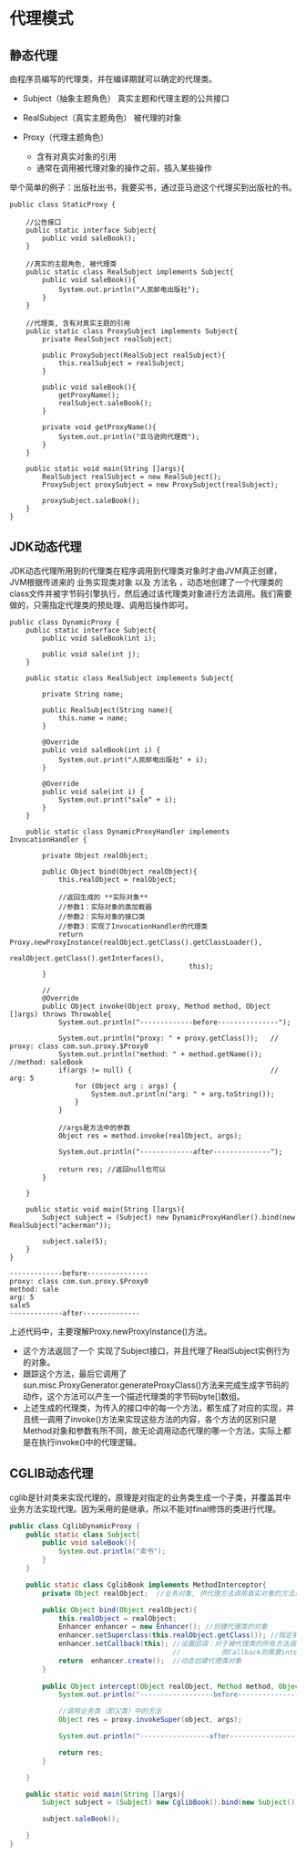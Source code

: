 # 代理模式



## 静态代理

由程序员编写的代理类，并在编译期就可以确定的代理类。

- Subject（抽象主题角色）
真实主题和代理主题的公共接口

- RealSubject（真实主题角色）
被代理的对象

- Proxy（代理主题角色）
	- 含有对真实对象的引用
	- 通常在调用被代理对象的操作之前，插入某些操作

举个简单的例子：出版社出书，我要买书，通过亚马逊这个代理买到出版社的书。

```
public class StaticProxy {

    //公告接口
    public static interface Subject{
        public void saleBook();
    }

    //真实的主题角色, 被代理类
    public static class RealSubject implements Subject{
        public void saleBook(){
            System.out.println("人民邮电出版社");
        }
    }

    //代理类, 含有对真实主题的引用
    public static class ProxySubject implements Subject{
        private RealSubject realSubject;

        public ProxySubject(RealSubject realSubject){
            this.realSubject = realSubject;
        }

        public void saleBook(){
            getProxyName();
            realSubject.saleBook();
        }

        private void getProxyName(){
            System.out.println("亚马逊网代理商");
        }
    }

    public static void main(String []args){
        RealSubject realSubject = new RealSubject();
        ProxySubject proxySubject = new ProxySubject(realSubject);

        proxySubject.saleBook();
    }
}
```


## JDK动态代理

JDK动态代理所用到的代理类在程序调用到代理类对象时才由JVM真正创建，JVM根据传进来的 业务实现类对象 以及 方法名 ，动态地创建了一个代理类的class文件并被字节码引擎执行，然后通过该代理类对象进行方法调用。我们需要做的，只需指定代理类的预处理、调用后操作即可。

```
public class DynamicProxy {
    public static interface Subject{
        public void saleBook(int i);

        public void sale(int j);
    }

    public static class RealSubject implements Subject{

        private String name;

        public RealSubject(String name){
            this.name = name;
        }

        @Override
        public void saleBook(int i) {
            System.out.print("人民邮电出版社" + i);
        }

        @Override
        public void sale(int i) {
            System.out.print("sale" + i);
        }
    }

    public static class DynamicProxyHandler implements InvocationHandler {

        private Object realObject;

        public Object bind(Object realObject){
            this.realObject = realObject;

            //返回生成的 **实际对象**
            //参数1：实际对象的类加载器
            //参数2：实际对象的接口类
            //参数3：实现了InvocationHandler的代理类
            return Proxy.newProxyInstance(realObject.getClass().getClassLoader(),
                                            realObject.getClass().getInterfaces(),
                                            this);
        }

        //
        @Override
        public Object invoke(Object proxy, Method method, Object []args) throws Throwable{
            System.out.println("-------------before---------------");

            System.out.println("proxy: " + proxy.getClass());   // proxy: class com.sun.proxy.$Proxy0
            System.out.println("method: " + method.getName());  //method: saleBook
            if(args != null) {                                  //   arg: 5
                for (Object arg : args) {
                    System.out.println("arg: " + arg.toString());
                }
            }

            //args是方法中的参数
            Object res = method.invoke(realObject, args);

            System.out.println("-------------after--------------");

            return res; //返回null也可以
        }

    }

    public static void main(String []args){
        Subject subject = (Subject) new DynamicProxyHandler().bind(new RealSubject("ackerman"));

        subject.sale(5);
    }
}
```

```
-------------before---------------
proxy: class com.sun.proxy.$Proxy0
method: sale
arg: 5
sale5
-------------after--------------
```

上述代码中，主要理解Proxy.newProxyInstance()方法。

- 这个方法返回了一个 实现了Subject接口，并且代理了RealSubject实例行为的对象。
- 跟踪这个方法，最后它调用了sun.misc.ProxyGenerator.generateProxyClass()方法来完成生成字节码的动作，这个方法可以产生一个描述代理类的字节码byte[]数组。
- 上述生成的代理类，为传入的接口中的每一个方法，都生成了对应的实现，并且统一调用了invoke()方法来实现这些方法的内容，各个方法的区别只是Method对象和参数有所不同，故无论调用动态代理的哪一个方法，实际上都是在执行invoke()中的代理逻辑。

## CGLIB动态代理

  cglib是针对类来实现代理的，原理是对指定的业务类生成一个子类，并覆盖其中业务方法实现代理。因为采用的是继承，所以不能对final修饰的类进行代理。 
  
```java
public class CglibDynamicProxy {
    public static class Subject{
        public void saleBook(){
            System.out.println("卖书");
        }
    }

    public static class CglibBook implements MethodInterceptor{
        private Object realObject;  //业务对象, 供代理方法调用真实对象的方法调用

        public Object bind(Object realObject){
            this.realObject = realObject;
            Enhancer enhancer = new Enhancer(); //创建代理类的对象
            enhancer.setSuperclass(this.realObject.getClass()); //指定被代理的类
            enhancer.setCallback(this); //设置回调：对于被代理类的所有方法调用, 都会调用Callback
                                        //          而Callback则需要intercept()方法进行拦截
            return  enhancer.create();  //动态创建代理类对象
        }
        
        public Object intercept(Object realObject, Method method, Object []args, MethodProxy proxy) throws Throwable{
            System.out.println("------------------before----------------------");

            //调用业务类（即父类）中的方法
            Object res = proxy.invokeSuper(object, args);

            System.out.println("-----------------after-------------------------");

            return res;
        }

    }

    public static void main(String []args){
        Subject subject = (Subject) new CglibBook().bind(new Subject());

        subject.saleBook();

    }
}

```
